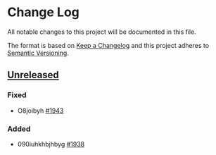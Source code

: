 # Change Log

All notable changes to this project will be documented in this file.

The format is based on [Keep a Changelog][keepachangelog-1]
and this project adheres to [Semantic Versioning][semver-1].

[keepachangelog-1]: http://keepachangelog.com/

[semver-1]: http://semver.org/

[github-1]: https://github.com/atomisthqa/handlers/compare/0.0.0...HEAD

## [Unreleased][github-1]

### Fixed

-   O8joibyh [#1943][github-2]

[github-2]: https://github.com/atomisthqa/handlers/issues/1943

### Added

-   090iuhkhbjhbyg [#1938][github-3]

[github-3]: https://github.com/atomisthqa/handlers/issues/1938
